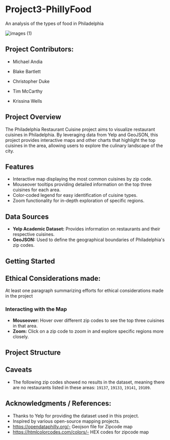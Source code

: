# Project3-PhillyFood
An analysis of the types of food in Philadelphia

![images (1)](https://github.com/C-Duke0/Project3-PhillyFood/assets/162597320/ddec3b91-1d9f-4e2b-931f-8df4d01e0fac)

## Project Contributors:
- Michael Andia
  
- Blake Bartlett
  
- Christopher Duke
  
- Tim McCarthy
  
- Krissina Wells

## Project Overview

The Philadelphia Restaurant Cuisine project aims to visualize restaurant cuisines in Philadelphia. By leveraging data from Yelp and GeoJSON, this project provides interactive maps and other charts that highlight the top cuisines in the area, allowing users to explore the culinary landscape of the city.

## Features

- Interactive map displaying the most common cuisines by zip code.
- Mouseover tooltips providing detailed information on the top three cuisines for each area.
- Color-coded legend for easy identification of cuisine types.
- Zoom functionality for in-depth exploration of specific regions.

## Data Sources

- **Yelp Academic Dataset:** Provides information on restaurants and their respective cuisines.
- **GeoJSON:** Used to define the geographical boundaries of Philadelphia's zip codes.

## Getting Started

## Ethical Considerations made: 

At least one paragraph summarizing efforts for ethical considerations made in the project


### Interacting with the Map

- **Mouseover:** Hover over different zip codes to see the top three cuisines in that area.
- **Zoom:** Click on a zip code to zoom in and explore specific regions more closely.

## Project Structure


## Caveats

- The following zip codes showed no results in the dataset, meaning there are no restaurants listed in these areas: `19137`, `19133`, `19141`, `19109`.


## Acknowledgments / References:

- Thanks to Yelp for providing the dataset used in this project.
- Inspired by various open-source mapping projects.
- https://opendataphilly.org/- Geojson file for Zipcode map
- https://htmlcolorcodes.com/colors/- HEX codes for zipcode map
